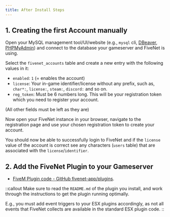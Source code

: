 ```yaml
---
title: After Install Steps
---
```


## 1. Creating the first Account manually

Open your MySQL management tool/UI/website (e.g., `mysql` cli, [DBeaver](https://dbeaver.io/), [PHPMyAdmin](https://www.phpmyadmin.net/)) and connect to the database your gameserver and FiveNet is using.

Select the `fivenet_accounts` table and create a new entry with the following values in it:

* `enabled`: `1` (= enables the account)
* `license`: Your in-game identifier/license without any prefix, such as, `char*:`, `license:`, `steam:`, `discord:` and so on.
* `reg_token`: Must be 6 numbers long. This will be your registration token which you need to register your account.

(All other fields must be left as they are)

Now open your FiveNet instance in your browser, navigate to the registration page and use your chosen registration token to create your account.

You should now be able to successfully login to FiveNet and if the `license` value of the account is correct see any characters (`users` table) that are associated with the `license`/`identifier`.

## 2. Add the FiveNet Plugin to your Gameserver

- [FiveM Plugin code - GitHub fivenet-app/plugins](https://github.com/fivenet-app/plugins/tree/main/fivem/fivenet).

::callout
Make sure to read the `README.md` of the plugin you install, and work through the instructions to get the plugin running optimally.

E.g., you must add event triggers to your ESX plugins accordingly, as not all events that FiveNet collects are available in the standard ESX plugin code.
::
